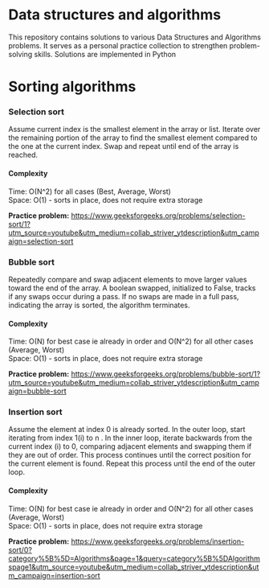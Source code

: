 # Data structures and algorithms

This repository contains solutions to various Data Structures and Algorithms problems. It serves as a personal practice collection to strengthen problem-solving skills. Solutions are implemented in Python <br>

# Sorting algorithms

### Selection sort
Assume current index is the smallest element in the array or list. Iterate over the remaining portion of the array to find the smallest element compared to the one at the current index. Swap and repeat until end of the array is reached.

#### Complexity
Time: O(N^2) for all cases (Best, Average, Worst)<br> 
Space: O(1) - sorts in place, does not require extra storage <br> 

**Practice problem:** https://www.geeksforgeeks.org/problems/selection-sort/1?utm_source=youtube&utm_medium=collab_striver_ytdescription&utm_campaign=selection-sort

### Bubble sort
Repeatedly compare and swap adjacent elements to move larger values toward the end of the array. A boolean swapped, initialized to False, tracks if any swaps occur during a pass. If no swaps are made in a full pass, indicating the array is sorted, the algorithm terminates.

#### Complexity
Time: O(N) for best case ie already in order and O(N^2) for all other cases (Average, Worst)<br> 
Space: O(1) - sorts in place, does not require extra storage <br> 

**Practice problem:** https://www.geeksforgeeks.org/problems/bubble-sort/1?utm_source=youtube&utm_medium=collab_striver_ytdescription&utm_campaign=bubble-sort

### Insertion sort
Assume the element at index 0 is already sorted. In the outer loop, start iterating from index 1(i) to n . In the inner loop, iterate backwards from the current index (i) to 0, comparing adjacent elements and swapping them if they are out of order. This process continues until the correct position for the current element is found. Repeat this process until the end of the outer loop.

#### Complexity
Time: O(N) for best case ie already in order and O(N^2) for all other cases (Average, Worst)<br> 
Space: O(1) - sorts in place, does not require extra storage <br> 

**Practice problem:** https://www.geeksforgeeks.org/problems/insertion-sort/0?category%5B%5D=Algorithms&page=1&query=category%5B%5DAlgorithmspage1&utm_source=youtube&utm_medium=collab_striver_ytdescription&utm_campaign=insertion-sort